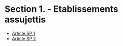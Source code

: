 # Section 1. - Etablissements assujettis

- [Article SP 1](article-sp-1.md)
- [Article SP 2](article-sp-2.md)
